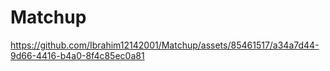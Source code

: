 # Matchup

https://github.com/Ibrahim12142001/Matchup/assets/85461517/a34a7d44-9d66-4416-b4a0-8f4c85ec0a81

